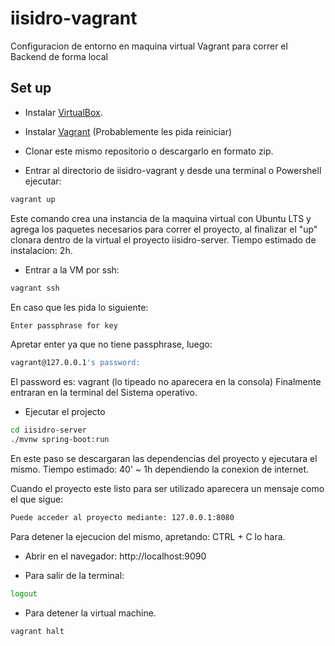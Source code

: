 # iisidro-vagrant

Configuracion de entorno en maquina virtual Vagrant para correr el Backend de forma local

## Set up

- Instalar [VirtualBox](https://www.virtualbox.org/wiki/Downloads).

- Instalar [Vagrant](https://www.vagrantup.com/downloads.html) (Probablemente les pida reiniciar)

- Clonar este mismo repositorio o descargarlo en formato zip.

- Entrar al directorio de iisidro-vagrant y desde una terminal o Powershell ejecutar:

```bash
vagrant up
```

Este comando crea una instancia de la maquina virtual con Ubuntu LTS y agrega los paquetes necesarios para correr el proyecto, al finalizar el "up" clonara dentro de la virtual el proyecto iisidro-server.
Tiempo estimado de instalacion: 2h.

- Entrar a la VM por ssh:

```bash
vagrant ssh
```

En caso que les pida lo siguiente:

```bash
Enter passphrase for key
```

Apretar enter ya que no tiene passphrase, luego:

```bash
vagrant@127.0.0.1's password:
```

El password es: vagrant (lo tipeado no aparecera en la consola)
Finalmente entraran en la terminal del Sistema operativo.


- Ejecutar el projecto

```bash
cd iisidro-server
./mvnw spring-boot:run
```

En este paso se descargaran las dependencias del proyecto y ejecutara el mismo. Tiempo estimado: 40' ~ 1h dependiendo la conexion de internet.

Cuando el proyecto este listo para ser utilizado aparecera un mensaje como el que sigue:

```bash
Puede acceder al proyecto mediante: 127.0.0.1:8080
```

Para detener la ejecucion del mismo, apretando: CTRL + C lo hara.


- Abrir en el navegador: http://localhost:9090

- Para salir de la terminal:

```bash
logout
```

- Para detener la virtual machine.

```bash
vagrant halt
```
